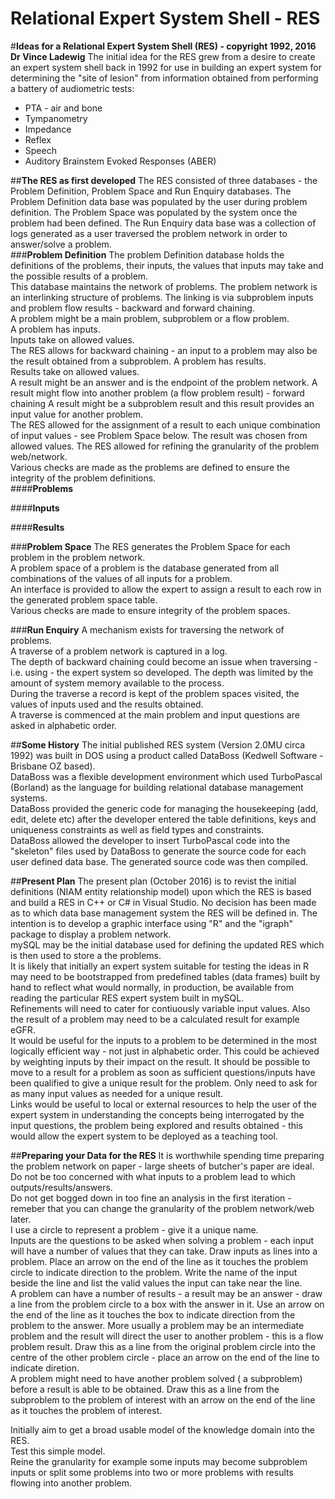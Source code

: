 # Relational Expert System Shell - RES
#**Ideas for a Relational Expert System Shell (RES) - copyright 1992, 2016 Dr Vince Ladewig**
The initial idea for the RES grew from a desire to create an expert system shell back in 1992 for use in building an expert system for determining the "site of lesion" from information obtained from performing a battery of audiometric tests:  
  + PTA - air and bone  
  + Tympanometry  
  + Impedance  
  + Reflex  
  + Speech  
  + Auditory Brainstem Evoked Responses (ABER)  
  
##**The RES as first developed**
The RES consisted of three databases - the Problem Definition, Problem Space and Run Enquiry databases.  The Problem Definition data base was populated by the user during problem definition.  The Problem Space was populated by the system once the problem had been defined.  The Run Enquiry data base was a collection of logs generated as a user traversed the problem network in order to answer/solve a problem.  
###**Problem Definition**
The problem Definition database holds the definitions of the problems, their inputs, the values that inputs may take and the possible results of a problem.  
This database maintains the network of problems. The problem network is an interlinking structure of problems. The linking is via  subproblem inputs and problem flow results - backward and forward chaining.   
A problem might be a main problem, subproblem or a flow problem.  
A problem has inputs.  
Inputs take on allowed values.  
The RES allows for backward chaining - an input to a problem may also be the result obtained from a subproblem. 
A problem has results.  
Results take on allowed values.  
A result might be an answer and is the endpoint of the problem network.
A result might flow into another problem (a flow problem result) - forward chaining
A result might be a subproblem result and this result provides an input value for another problem.  
The RES allowed for the assignment of a result to each unique combination of input values - see Problem Space below.
The result was chosen from allowed values.
The RES allowed for refining the granularity of the problem web/network.  
Various checks are made as the problems are defined to ensure the integrity of the problem definitions.  
####**Problems**


####**Inputs**


####**Results**


###**Problem Space**
The RES generates the Problem Space for each problem in the problem network.  
A problem space of a problem is the database generated from all combinations of the values of all inputs for a problem.  
An interface is provided to allow the expert to assign a result to each row in the generated problem space table.  
Various checks are made to ensure integrity of the problem spaces.   

###**Run Enquiry**
A mechanism exists for traversing the network of problems.  
A traverse of a problem network is captured in a log.  
The depth of backward chaining could become an issue when traversing - i.e. using - the expert system so developed.  The depth was limited by the amount of system memory available to the process.  
During the traverse a record is kept of the problem spaces visited, the values of inputs used and the results obtained.  
A traverse is commenced at the main problem and input questions are asked in alphabetic order.  


##**Some History**
The initial published RES system (Version 2.0MU circa 1992) was built in DOS using a product called DataBoss (Kedwell Software - Brisbane OZ based).  
DataBoss was a flexible development environment which used TurboPascal (Borland) as the language for building relational database management systems.  
DataBoss provided the generic code for managing the housekeeping (add, edit, delete etc) after the developer entered the table definitions, keys and uniqueness constraints as well as field types and constraints.  
DataBoss allowed the developer to insert TurboPascal code into the "skeleton" files used by DataBoss to generate the source code for each user defined data base.
The generated source code was then compiled.  

##**Present Plan**
The present plan (October 2016) is to revist the initial definitions (NIAM entity relationship model) upon which the RES is based and build a RES in C++ or C# in Visual Studio.  No decision has been made as to which data base management system the RES will be defined in.  The intention is to develop a graphic interface using "R" and the "igraph" package to display a problem network.  
mySQL may be the initial database used for defining the updated RES which is then used to store a the problems.  
It is likely that initially an expert system suitable for testing the ideas in R may need to be bootstrapped from predefined tables (data frames) built by hand to reflect what would normally, in production, be available from reading the particular RES expert system built in mySQL.  
Refinements will need to cater for contiuously variable input values.  Also the result of a problem may need to be a calculated result for example eGFR.  
It would be useful for the inputs to a problem to be determined in the most logically efficient way - not just in alphabetic order. This could be achieved by weighting inputs by their impact on the result. It should be possible to move to a result for a problem as soon as sufficient questions/inputs have been qualified to give a unique result for the problem. Only need to ask for as many input values as needed for a unique result.  
Links would be useful to local or external resources to help the user of the expert system in understanding the concepts being interrogated by the input questions, the problem being explored and results obtained - this would allow the expert system to be deployed as a teaching tool.  

##**Preparing your Data for the RES**
It is worthwhile spending time preparing the problem network on paper - large sheets of butcher's paper are ideal.  
Do not be too concerned with what inputs to a problem lead to which outputs/results/answers.  
Do not get bogged down in too fine an analysis in the first iteration - remeber that you can change the granularity of the problem network/web later.  
I use a circle to represent a problem - give it a unique name.  
Inputs are the questions to be asked when solving a problem - each input will have a number of values that they can take.
Draw inputs as lines into a problem. Place an arrow on the end of the line as it touches the problem circle to indicate direction to the problem. Write the name of the input beside the line and list the valid values the input can take near the line.  
A problem can have a number of results - a result may be an answer - draw a line from the problem circle to a box with the answer in it. Use an arrow on the end of the line as it touches the box to indicate direction from the problem to the answer.
More usually a problem may be an intermediate problem and the result will direct the user to another problem - this is a flow problem result. Draw this as a line from the original problem circle into the centre of the other problem circle - place an arrow on the end of the line to indicate diretion.  
A problem might need to have another problem solved ( a subproblem) before a result is able to be obtained. Draw this as a line from the subproblem to the problem of interest with an arrow on the end of the line as it touches the problem of interest.  

Initially aim to get a broad usable model of the knowledge domain into the RES.  
Test this simple model.  
Reine the granularity for example some inputs may become subproblem inputs or split some problems into two or more problems with results flowing into another problem.  

